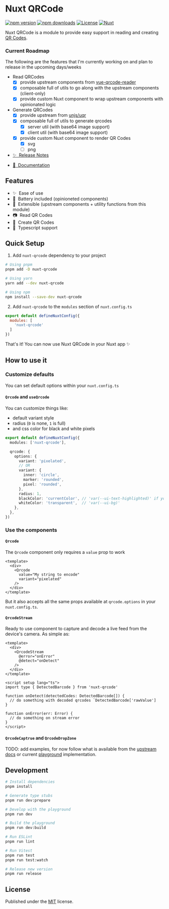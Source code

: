 # Nuxt QRCode

[![npm version][npm-version-src]][npm-version-href]
[![npm downloads][npm-downloads-src]][npm-downloads-href]
[![License][license-src]][license-href]
[![Nuxt][nuxt-src]][nuxt-href]

Nuxt QRCode is a module to provide easy support in reading and creating [QR Codes](https://en.wikipedia.org/wiki/QR_code).

### Current Roadmap

The following are the features that I'm currently working on and plan to release in the upcoming days/weeks

- Read QRCodes
  - [x] provide upstream components from [vue-qrcode-reader](https://github.com/gruhn/vue-qrcode-reader)
  - [x] composable full of utils to go along with the upstream components (client-only)
  - [x] provide custom Nuxt component to wrap upstream components with opinionated logic
- Generate QRCodes
  - [x] provide upstream from [unjs/uqr](https://github.com/unjs/uqr)
  - [x] composable full of utils to generate qrcodes
    - [x] server util (with base64 image support)
    - [x] client util (with base64 image support)
  - [x] provide custom Nuxt component to render QR Codes
    - [x] svg
    - [ ] png

- [✨ &nbsp;Release Notes](/CHANGELOG.md)
<!-- - [🏀 Online playground](https://stackblitz.com/github/your-org/nuxt-qrcode?file=playground%2Fapp.vue) -->
- [📖 &nbsp;Documentation](https://qrcode.s94.dev)

## Features

- ✨ &nbsp;Ease of use
- 🔋 &nbsp;Battery included (opinioneted components)
- 🧩 &nbsp;Extensible (upstream components + utility functions from this module)
- 📷 &nbsp;Read QR Codes
- 📝 &nbsp;Create QR Codes
- 📘 &nbsp;Typescript support

## Quick Setup

1. Add `nuxt-qrcode` dependency to your project

```bash
# Using pnpm
pnpm add -D nuxt-qrcode

# Using yarn
yarn add --dev nuxt-qrcode

# Using npm
npm install --save-dev nuxt-qrcode
```

2. Add `nuxt-qrcode` to the `modules` section of `nuxt.config.ts`

```js
export default defineNuxtConfig({
  modules: [
    'nuxt-qrcode'
  ]
})
```

That's it! You can now use Nuxt QRCode in your Nuxt app ✨

## How to use it

### Customize defaults

You can set default options within your `nuxt.config.ts`

#### `Qrcode` and `useQrcode`

You can customize things like:
- default variant style
- radius (`0` is none, `1` is full)
- and css color for black and white pixels

```ts
export default defineNuxtConfig({
  modules: ['nuxt-qrcode'],

  qrcode: {
    options: {
      variant: 'pixelated',
      // OR
      variant: {
        inner: 'circle',
        marker: 'rounded',
        pixel: 'rounded',
      },
      radius: 1,
      blackColor: 'currentColor', // 'var(--ui-text-highlighted)' if you are using `@nuxt/ui` v3
      whiteColor: 'transparent',  // 'var(--ui-bg)'
    },
  },
})
```

### Use the components

#### `Qrcode`

The `Qrcode` component only requires a `value` prop to work

```vue
<template>
  <div>
    <Qrcode
      value="My string to encode"
      variant="pixelated"
    />
  </div>
</template>
```

But it also accepts all the same props available at `qrcode.options` in your `nuxt.config.ts`.

#### `QrcodeStream`

Ready to use component to capture and decode a live feed from the device's camera. As simple as:

```vue
<template>
  <div>
    <QrcodeStream
      @error="onError"
      @detect="onDetect"
    />
  </div>
</template>

<script setup lang="ts">
import type { DetectedBarcode } from 'nuxt-qrcode'

function onDetect(detectedCodes: DetectedBarcode[]) {
  // do something with decoded qrcodes `DetectedBarcode['rawValue']
}

function onError(err: Error) {
  // do something on stream error
}
</script>
```

#### `QrcodeCaptrue` and `QrcodeDropZone`

TODO: add examples, for now follow what is available from the [upstream docs](https://gruhn.github.io/vue-qrcode-reader/) or current [playground](/playground/) implementation.

## Development

```bash
# Install dependencies
pnpm install

# Generate type stubs
pnpm run dev:prepare

# Develop with the playground
pnpm run dev

# Build the playground
pnpm run dev:build

# Run ESLint
pnpm run lint

# Run Vitest
pnpm run test
pnpm run test:watch

# Release new version
pnpm run release
```

## License

Published under the [MIT](/LICENSE) license.


<!-- Badges -->
[npm-version-src]: https://img.shields.io/npm/v/nuxt-qrcode/latest.svg?style=flat&colorA=020420&colorB=00DC82
[npm-version-href]: https://npmjs.com/package/nuxt-qrcode

[npm-downloads-src]: https://img.shields.io/npm/dm/nuxt-qrcode.svg?style=flat&colorA=020420&colorB=00DC82
[npm-downloads-href]: https://npm.chart.dev/nuxt-qrcode

[license-src]: https://img.shields.io/npm/l/nuxt-qrcode.svg?style=flat&colorA=020420&colorB=00DC82
[license-href]: https://npmjs.com/package/nuxt-qrcode

[nuxt-src]: https://img.shields.io/badge/Nuxt-020420?logo=nuxt.js
[nuxt-href]: https://nuxt.com
